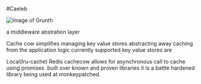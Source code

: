 #Caeleb

![Image of Grunth](https://d13yacurqjgara.cloudfront.net/users/541438/screenshots/2156836/untitled-3_1x.png)

a middleware abstration layer  

Cache cow simplifies managing key value stores abstracting away caching from the application logic currently supported key value stores are

Local(lru-cache)
Redis
cachecow allows for asynchronous call to cache using promises .built over known and proven libraries it is a battle hardened library being used at monkeypatched.

